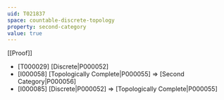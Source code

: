 ```yaml
---
uid: T021837
space: countable-discrete-topology
property: second-category
value: true
---
```

[[Proof]]

* [T000029] [Discrete|P000052]
* [I000058] [Topologically Complete|P000055] => [Second Category|P000056]
* [I000085] [Discrete|P000052] => [Topologically Complete|P000055]

